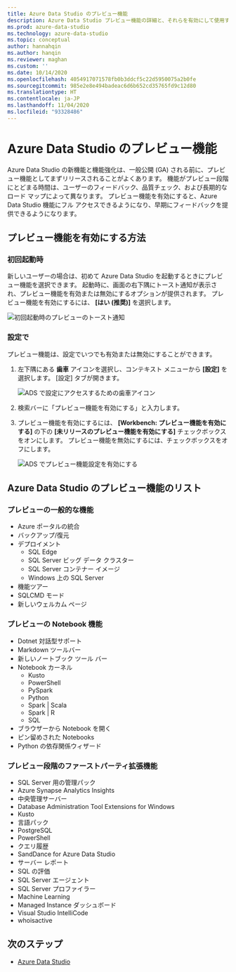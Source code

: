 ```yaml
---
title: Azure Data Studio のプレビュー機能
description: Azure Data Studio プレビュー機能の詳細と、それらを有効にして使用する方法について説明します。
ms.prod: azure-data-studio
ms.technology: azure-data-studio
ms.topic: conceptual
author: hannahqin
ms.author: hanqin
ms.reviewer: maghan
ms.custom: ''
ms.date: 10/14/2020
ms.openlocfilehash: 4054917071578fb0b3ddcf5c22d5950075a2b0fe
ms.sourcegitcommit: 985e2e8e494badeac6d6b652cd35765fd9c12d80
ms.translationtype: HT
ms.contentlocale: ja-JP
ms.lasthandoff: 11/04/2020
ms.locfileid: "93328486"
---
```

# <a name="preview-features-in-azure-data-studio"></a>Azure Data Studio のプレビュー機能

Azure Data Studio の新機能と機能強化は、一般公開 (GA) される前に、プレビュー機能としてまずリリースされることがよくあります。 機能がプレビュー段階にとどまる時間は、ユーザーのフィードバック、品質チェック、および長期的なロード マップによって異なります。 プレビュー機能を有効にすると、Azure Data Studio 機能にフル アクセスできるようになり、早期にフィードバックを提供できるようになります。

## <a name="how-do-i-enable-preview-features"></a>プレビュー機能を有効にする方法

### <a name="on-first-launch"></a>初回起動時

新しいユーザーの場合は、初めて Azure Data Studio を起動するときにプレビュー機能を選択できます。 起動時に、画面の右下隅にトースト通知が表示され、プレビュー機能を有効または無効にするオプションが提供されます。 プレビュー機能を有効にするには、 **[はい (推奨)]** を選択します。

![初回起動時のプレビューのトースト通知](./media/getting-started/preview-toast-notification.png)

### <a name="in-settings"></a>設定で

プレビュー機能は、設定でいつでも有効または無効にすることができます。

1. 左下隅にある **歯車** アイコンを選択し、コンテキスト メニューから **[設定]** を選択します。 [設定] タブが開きます。

   ![ADS で設定にアクセスするための歯車アイコン](./media/settings/open-settings-menu.png)

2. 検索バーに「プレビュー機能を有効にする」と入力します。

3. プレビュー機能を有効にするには、 **[Workbench: プレビュー機能を有効にする]** の下の **[未リリースのプレビュー機能を有効にする]** チェックボックスをオンにします。 プレビュー機能を無効にするには、チェックボックスをオフにします。

   ![ADS でプレビュー機能設定を有効にする](./media/settings/preview-features-settings.png)

## <a name="list-of-preview-features-in-azure-data-studio"></a>Azure Data Studio のプレビュー機能のリスト

### <a name="general-features-in-preview"></a>プレビューの一般的な機能

* Azure ポータルの統合
* バックアップ/復元
* デプロイメント
    * SQL Edge
    * SQL Server ビッグ データ クラスター
    * SQL Server コンテナー イメージ
    * Windows 上の SQL Server
* 機能ツアー
*  SQLCMD モード
* 新しいウェルカム ページ

### <a name="notebook-features-in-preview"></a>プレビューの Notebook 機能

* Dotnet 対話型サポート
* Markdown ツールバー
*  新しいノートブック ツール バー
* Notebook カーネル
    * Kusto
    * PowerShell
    * PySpark
    * Python
    * Spark | Scala
    * Spark | R
    * SQL
* ブラウザーから Notebook を開く
* ピン留めされた Notebooks
* Python の依存関係ウィザード

### <a name="first-party-extensions-in-preview"></a>プレビュー段階のファーストパーティ拡張機能

* SQL Server 用の管理パック
* Azure Synapse Analytics Insights
* 中央管理サーバー
* Database Administration Tool Extensions for Windows
* Kusto
* 言語パック
* PostgreSQL
* PowerShell
* クエリ履歴
* SandDance for Azure Data Studio
* サーバー レポート
* SQL の評価
* SQL Server エージェント
* SQL Server プロファイラー
* Machine Learning
* Managed Instance ダッシュボード
* Visual Studio IntelliCode
* whoisactive

## <a name="next-steps"></a>次のステップ

* [Azure Data Studio](what-is-azure-data-studio.md)
